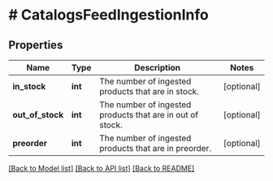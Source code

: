 # # CatalogsFeedIngestionInfo

## Properties

Name | Type | Description | Notes
------------ | ------------- | ------------- | -------------
**in_stock** | **int** | The number of ingested products that are in stock. | [optional]
**out_of_stock** | **int** | The number of ingested products that are in out of stock. | [optional]
**preorder** | **int** | The number of ingested products that are in preorder. | [optional]

[[Back to Model list]](../../README.md#models) [[Back to API list]](../../README.md#endpoints) [[Back to README]](../../README.md)
